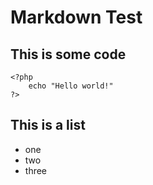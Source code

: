 # Markdown Test


## This is some code

    <?php
        echo "Hello world!"
    ?>


## This is a list
- one
- two
- three
